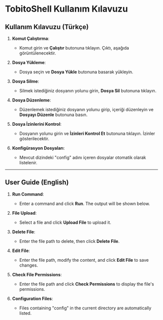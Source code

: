# TobitoShell Kullanım Kılavuzu

## Kullanım Kılavuzu (Türkçe)

1. **Komut Çalıştırma**: 
   - Komut girin ve **Çalıştır** butonuna tıklayın. Çıktı, aşağıda görüntülenecektir.

2. **Dosya Yükleme**: 
   - Dosya seçin ve **Dosya Yükle** butonuna basarak yükleyin.

3. **Dosya Silme**: 
   - Silmek istediğiniz dosyanın yolunu girin, **Dosya Sil** butonuna tıklayın.

4. **Dosya Düzenleme**: 
   - Düzenlemek istediğiniz dosyanın yolunu girip, içeriği düzenleyin ve **Dosyayı Düzenle** butonuna basın.

5. **Dosya İzinlerini Kontrol**: 
   - Dosyanın yolunu girin ve **İzinleri Kontrol Et** butonuna tıklayın. İzinler gösterilecektir.

6. **Konfigürasyon Dosyaları**: 
   - Mevcut dizindeki "config" adını içeren dosyalar otomatik olarak listelenir.

---

## User Guide (English)

1. **Run Command**: 
   - Enter a command and click **Run**. The output will be shown below.

2. **File Upload**: 
   - Select a file and click **Upload File** to upload it.

3. **Delete File**: 
   - Enter the file path to delete, then click **Delete File**.

4. **Edit File**: 
   - Enter the file path, modify the content, and click **Edit File** to save changes.

5. **Check File Permissions**: 
   - Enter the file path and click **Check Permissions** to display the file's permissions.

6. **Configuration Files**: 
   - Files containing "config" in the current directory are automatically listed.
